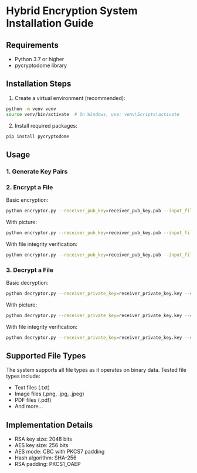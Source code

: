 # Hybrid Encryption System Installation Guide

## Requirements
- Python 3.7 or higher
- pycryptodome library

## Installation Steps

1. Create a virtual environment (recommended):
```bash
python -m venv venv
source venv/bin/activate  # On Windows, use: venv\Scripts\activate
```

2. Install required packages:
```bash
pip install pycryptodome
```

## Usage

### 1. Generate Key Pairs

### 2. Encrypt a File
Basic encryption:
```bash
python encryptor.py --receiver_pub_key=receiver_pub_key.pub --input_file=file_to_encrypt.txt --output_encrypted_file=encrypted_file.txt --output_encrypted_symmetric_key=encrypted_key.key
```

With picture:
```bash
python encryptor.py --receiver_pub_key=receiver_pub_key.pub --input_file=file_to_encrypt.jpg --output_encrypted_file=encrypted_file.enc --output_encrypted_symmetric_key=encrypted_key.key
```

With file integrity verification:
```bash
python encryptor.py --receiver_pub_key=receiver_pub_key.pub --input_file=file_to_encrypt.txt --output_encrypted_file=encrypted_file.txt --output_encrypted_symmetric_key=encrypted_key.key --sender_private_key=sender_private_key.key --output_signature=signature.sig
```

### 3. Decrypt a File
Basic decryption:
```bash
python decryptor.py --receiver_private_key=receiver_private_key.key --encrypted_key=encrypted_key.key --input_file=encrypted_file.txt --output_decrypted_file=decrypted_file.txt
```
With picture:
```bash
python decryptor.py --receiver_private_key=receiver_private_key.key --encrypted_key=encrypted_key.key --input_file=encrypted_file.enc --output_decrypted_file=decrypted_file.jpg
```

With file integrity verification:
```bash
python decryptor.py --receiver_private_key=receiver_private_key.key --encrypted_key=encrypted_key.key --input_file=encrypted_file.txt --output_decrypted_file=decrypted_file.txt --sender_public_key=sender_pub_key.pub --signature=signature.sig
```

## Supported File Types
The system supports all file types as it operates on binary data. Tested file types include:
- Text files (.txt)
- Image files (.png, .jpg, .jpeg)
- PDF files (.pdf)
- And more...

## Implementation Details
- RSA key size: 2048 bits
- AES key size: 256 bits
- AES mode: CBC with PKCS7 padding
- Hash algorithm: SHA-256
- RSA padding: PKCS1_OAEP